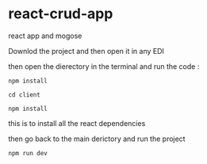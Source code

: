 # react-crud-app
react app and mogose

Downlod the project and then open it in any EDI

then open the dierectory in the terminal and run the code :

    npm install

    cd client

    npm install


this is to install all the react dependencies

then go back to the main derictory and run the project 

    npm run dev


